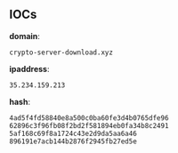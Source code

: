 
## IOCs

__domain__:

```text
crypto-server-download.xyz
```
__ipaddress__:

```text
35.234.159.213
```
__hash__:

```text
4ad5f4fd58840e8a500c0ba60fe3d4b0765dfe96
62896c3f96fb08f2bd2f581894eb0fa34b8c2491
5af168c69f8a1724c43e2d9da5aa6a46
896191e7acb144b2876f2945fb27ed5e
```